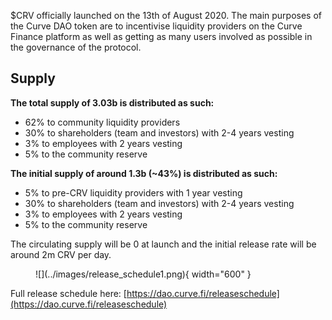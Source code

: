 $CRV officially launched on the 13th of August 2020. The main purposes of the Curve DAO token are to incentivise liquidity providers on the Curve Finance platform as well as getting as many users involved as possible in the governance of the protocol.

## **Supply**

**The total supply of 3.03b is distributed as such:**

*   62% to community liquidity providers
*   30% to shareholders (team and investors) with 2-4 years vesting
*   3% to employees with 2 years vesting
*   5% to the community reserve

**The initial supply of around 1.3b (~43%) is distributed as such:**

*   5% to pre-CRV liquidity providers with 1 year vesting
*   30% to shareholders (team and investors) with 2-4 years vesting
*   3% to employees with 2 years vesting
*   5% to the community reserve

The circulating supply will be 0 at launch and the initial release rate will be around 2m CRV per day. 

<figure markdown>
![](../images/release_schedule1.png){ width="600" }
<figcaption></figcaption>
</figure>


Full release schedule here: [https://dao.curve.fi/releaseschedule](https://dao.curve.fi/releaseschedule)
​

